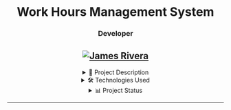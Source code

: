 <div align="center">

# Work Hours Management System

### Developer

[![James Rivera](https://img.shields.io/badge/JamesRiveran-blue?style=for-the-badge&logo=github&logoColor=white&label=James%20Rivera)](https://github.com/JamesRiveran)
---

<details>
<summary>📝 Project Description</summary>

This project is a work hours management system developed as part of a software development course. It allows users to:
- Register employees and their work schedules.
- Monitor hours worked.
- Generate dynamic reports using the Power BI API.
- Analyze metrics such as total hours worked, schedule compliance, and department statistics.

The primary goal is to efficiently manage work hours and generate clear, actionable visualizations for decision-making.

</details>

<details>
<summary>🛠️ Technologies Used</summary>

- **Programming Language**: TypeScript
- **Frontend Framework**: Next.js (React)
- **Styling**: Tailwind CSS
- **Database**: PostgreSQL
- **Data Visualization**: Power BI API

</details>

<details>
<summary>📊 Project Status</summary>

🔄 In Development 🔄

</details>

---

</div>
